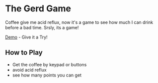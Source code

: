 # The Gerd Game
Coffee give me acid reflux, now it's a game to see how much I can drink before a bad time. Srsly, its a game!


[Demo](https://trevorphippard.github.io/gerd/) - Give it a Try!

## How to Play

* Get the coffee by keypad or buttons
* avoid acid reflux
* see how many points you can get

